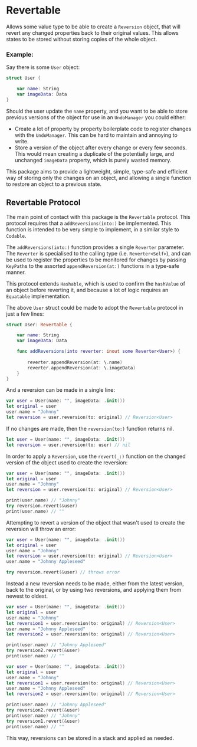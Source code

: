 # Revertable

Allows some value type to be able to create a `Reversion` object, that will revert any changed properties back to their original values. This allows states to be stored without storing copies of the whole object.

### Example:

Say there is some `User` object:

```swift
struct User {

    var name: String
    var imageData: Data
}
```

Should the user update the `name` property, and you want to be able to store previous versions of the object for use in an `UndoManager` you could either:
- Create a lot of property by property boilerplate code to register changes with the `UndoManager`. This can be hard to maintain and annoying to write.
- Store a version of the object after every change or every few seconds. This would mean creating a duplicate of the potentially large, and unchanged `imageData` property, which is purely wasted memory.

This package aims to provide a lightweight, simple, type-safe and efficient way of storing only the changes on an object, and allowing a single function to restore an object to a previous state.

## Revertable Protocol
The main point of contact with this package is the `Revertable` protocol. This protocol requires that a `addReversions(into:)` be implemented. This function is intended to be very simple to implement, in a similar style to `Codable`.

The `addReversions(into:)` function provides a single `Reverter` parameter. The `Reverter` is specialised to the calling type (i.e. `Reverter<Self>`), and can be used to register the properties to be monitored for changes by passing `KeyPath`s to the assorted `appendReversion(at:)` functions in a type-safe manner.

This protocol extends `Hashable`, which is used to confirm the `hashValue` of an object before reverting it, and because a lot of logic requires an `Equatable` implementation.

The above `User` struct could be made to adopt the `Revertable` protocol in just a few lines:

```swift
struct User: Revertable {

    var name: String
    var imageData: Data

    func addReversions(into reverter: inout some Reverter<User>) {
        
        reverter.appendReversion(at: \.name)
        reverter.appendReversion(at: \.imageData)
    }    
}
```

And a reversion can be made in a single line:

```swift
var user = User(name: "", imageData: .init())
let original = user
user.name = "Johnny"
let reversion = user.reversion(to: original) // Reversion<User>
```

If no changes are made, then the `reversion(to:)` function returns nil.

```swift
let user = User(name: "", imageData: .init())
let reversion = user.reversion(to: user) // nil
```

In order to apply a `Reversion`, use the `revert(_:)` function on the changed version of the object used to create the reversion:

```swift
var user = User(name: "", imageData: .init())
let original = user
user.name = "Johnny"
let reversion = user.reversion(to: original) // Reversion<User>

print(user.name) // "Johnny"
try reversion.revert(&user)
print(user.name) // ""
```

Attempting to revert a version of the object that wasn't used to create the reversion will throw an error:

```swift
var user = User(name: "", imageData: .init())
let original = user
user.name = "Johnny"
let reversion = user.reversion(to: original) // Reversion<User>
user.name = "Johnny Appleseed"

try reversion.revert(&user) // throws error
```

Instead a new reversion needs to be made, either from the latest version, back to the original, or by using two reversions, and applying them from newest to oldest.

```swift
var user = User(name: "", imageData: .init())
let original = user
user.name = "Johnny"
let reversion1 = user.reversion(to: original) // Reversion<User>
user.name = "Johnny Appleseed"
let reversion2 = user.reversion(to: original) // Reversion<User>

print(user.name) // "Johnny Appleseed"
try reversion2.revert(&user)
print(user.name) // ""
```

```swift
var user = User(name: "", imageData: .init())
let original = user
user.name = "Johnny"
let reversion1 = user.reversion(to: original) // Reversion<User>
user.name = "Johnny Appleseed"
let reversion2 = user.reversion(to: original) // Reversion<User>

print(user.name) // "Johnny Appleseed"
try reversion2.revert(&user)
print(user.name) // "Johnny"
try reversion1.revert(&user)
print(user.name) // ""
```

This way, reversions can be stored in a stack and applied as needed.
